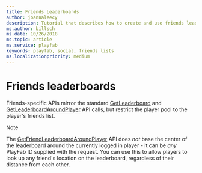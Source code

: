 ```yaml
---
title: Friends Leaderboards
author: joannaleecy
description: Tutorial that describes how to create and use friends leaderboards.
ms.author: billsch
ms.date: 10/26/2018
ms.topic: article
ms.service: playfab
keywords: playfab, social, friends lists
ms.localizationpriority: medium
---
```


# Friends leaderboards

Friends-specific APIs mirror the standard [GetLeaderboard](xref:titleid.playfabapi.com.client.playerdatamanagement.getleaderboard) and [GetLeaderboardAroundPlayer](xref:titleid.playfabapi.com.client.playerdatamanagement.getleaderboardaroundplayer) API calls, but restrict the player pool to the player's friends list.


> [!NOTE]
> The [GetFriendLeaderboardAroundPlayer](xref:titleid.playfabapi.com.client.playerdatamanagement.getfriendleaderboardaroundplayer) API does *not* base the center of the leaderboard around the currently logged in player - it can be *any* PlayFab ID supplied with the request. You can use this to allow players to look up any friend's location on the leaderboard, regardless of their distance from each other.
